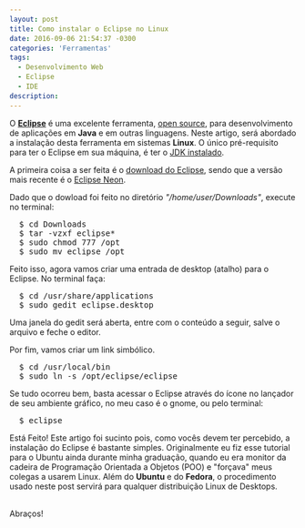 ```yaml
---
layout: post
title: Como instalar o Eclipse no Linux
date: 2016-09-06 21:54:37 -0300
categories: 'Ferramentas'
tags:
  - Desenvolvimento Web
  - Eclipse
  - IDE
description:
---
```


<div style="text-align: center; display:none">
  <img src="/images/como-instalar-eclipse-linux/eclipse.png" style="max-width: 100%" alt="Eclipse Linux" />
</div>

O <strong>[Eclipse](https://eclipse.org/)</strong> é uma excelente ferramenta, [open source](https://github.com/eclipse), para desenvolvimento de aplicações em <strong>Java</strong> e em outras linguagens. Neste artigo, será abordado a instalação desta ferramenta em sistemas <strong>Linux</strong>. O único pré-requisito para ter o Eclipse em sua máquina, é ter o [JDK instalado](https://ramonsantos.github.io/blog/como-instalar-java-fedora/).

A primeira coisa a ser feita é o [download do Eclipse](https://eclipse.org/downloads/), sendo que a versão mais recente é o [Eclipse Neon](https://projects.eclipse.org/releases/neon).

Dado que o dowload foi feito no diretório <em>"/home/user/Downloads"</em>, execute no terminal:

<pre class="terminal">
  $ cd Downloads
  $ tar -vzxf eclipse*
  $ sudo chmod 777 /opt
  $ sudo mv eclipse /opt
</pre>

Feito isso, agora vamos criar uma entrada de desktop (atalho) para o Eclipse. No terminal faça:

<pre class="terminal">
  $ cd /usr/share/applications
  $ sudo gedit eclipse.desktop
</pre>

Uma janela do gedit será aberta, entre com o conteúdo a seguir, salve o arquivo e feche o editor.

<script src="https://gist.github.com/ramonsantos/a032f9938705be19b42ee8f3c334614b.js"></script>

Por fim, vamos criar um link simbólico.

<pre class="terminal">
  $ cd /usr/local/bin
  $ sudo ln -s /opt/eclipse/eclipse
</pre>

Se tudo ocorreu bem, basta acessar o Eclipse através do ícone no lançador de seu ambiente gráfico, no meu caso é o gnome, ou pelo terminal:

<pre class="terminal">
  $ eclipse
</pre>

Está Feito! Este artigo foi sucinto pois, como vocês devem ter percebido, a instalação do Eclipse é bastante simples. Originalmente eu fiz esse tutorial para o Ubuntu ainda durante minha graduação, quando eu era monitor da cadeira de Programação Orientada a Objetos (POO) e "forçava" meus colegas a usarem Linux. Além do <strong>Ubuntu</strong> e do <strong>Fedora</strong>, o procedimento usado neste post servirá para qualquer distribuição Linux de Desktops.

<br>
Abraços!
